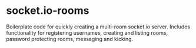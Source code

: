 # socket.io-rooms
Boilerplate code for quickly creating a multi-room socket.io server. Includes functionality for registering usernames, creating and listing rooms, password protecting rooms, messaging and kicking.
